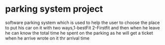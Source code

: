 # parking system project
 software parking system which is used to help the user to choose the place to put his car on it with two ways,1-bestFit 2-Firstfit and then when he leave he can know the total time he spent on the parking as he will get a ticket when he arrive wrote on it thr arrival time
